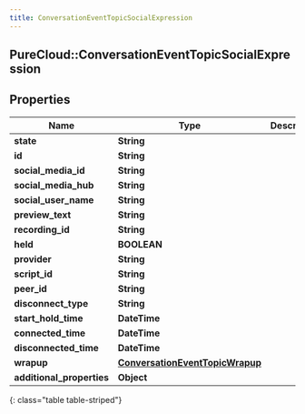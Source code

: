 ```yaml
---
title: ConversationEventTopicSocialExpression
---
```

## PureCloud::ConversationEventTopicSocialExpression

## Properties

|Name | Type | Description | Notes|
|------------ | ------------- | ------------- | -------------|
| **state** | **String** |  | [optional] |
| **id** | **String** |  | [optional] |
| **social_media_id** | **String** |  | [optional] |
| **social_media_hub** | **String** |  | [optional] |
| **social_user_name** | **String** |  | [optional] |
| **preview_text** | **String** |  | [optional] |
| **recording_id** | **String** |  | [optional] |
| **held** | **BOOLEAN** |  | [optional] |
| **provider** | **String** |  | [optional] |
| **script_id** | **String** |  | [optional] |
| **peer_id** | **String** |  | [optional] |
| **disconnect_type** | **String** |  | [optional] |
| **start_hold_time** | **DateTime** |  | [optional] |
| **connected_time** | **DateTime** |  | [optional] |
| **disconnected_time** | **DateTime** |  | [optional] |
| **wrapup** | [**ConversationEventTopicWrapup**](ConversationEventTopicWrapup.html) |  | [optional] |
| **additional_properties** | **Object** |  | [optional] |
{: class="table table-striped"}


